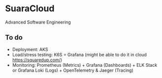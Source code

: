 # SuaraCloud

Advanced Software Engineering

## To do

-   Deployment: AKS
-   Load/stress testing: K6S = Grafana (might be able to do it in cloud https://squaredup.com/)
-   Monitoring: Prometheus (Metrics) + Grafana (Dashboards) + ELK Stack or Grafana Loki (Logs) + OpenTelemetry & Jaeger (Tracing)
